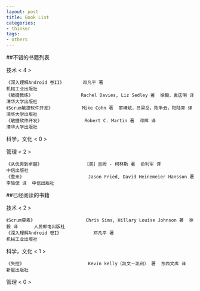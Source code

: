 ```yaml
---
layout: post
title: Book List
categories:
- thinker
tags:
- others
---
```



##不错的书籍列表

技术 < 4 >

	《深入理解Android 卷II》		邓凡平	著											机械工业出版社
	《敏捷教练》					Rachel Davies, Liz Sedley 著  徐毅，袁店明 译			清华大学出版社
	《Scrum敏捷软件开发》			Mike Cohn 著  寥靖斌，吕梁岳，陈争云，阳陆育 译			清华大学出版社
	《敏捷软件开发》				Robert C. Martin 著  邓辉 译							清华大学出版社


科学，文化 < 0 >


管理 < 2 >

	《从优秀到卓越》				［美］吉姆 - 柯林斯 著  俞利军 译						中信出版社
	《重来》						Jason Fried, David Heinemeier Hansson 著  李瑜偲 译	中信出版社



##已经阅读的书籍

技术 < 2 >

	《Scrum要素》					Chris Sims, Hillary Louise Johnson 著  徐毅 译		人民邮电出版社
	《深入理解Android 卷I》			邓凡平	著										机械工业出版社


科学，文化 < 1 >

	《失控》						Kevin kelly（凯文－凯利） 著  东西文库 译				新星出版社


管理 < 0 >


